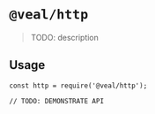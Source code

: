 # `@veal/http`

> TODO: description

## Usage

```
const http = require('@veal/http');

// TODO: DEMONSTRATE API
```
